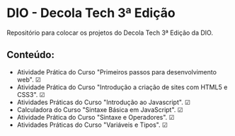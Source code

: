 # DIO - Decola Tech 3ª Edição
Repositório para colocar os projetos do Decola Tech 3ª Edição da DIO.

## Conteúdo:
- Atividade Prática do Curso "Primeiros passos para desenvolvimento web". ☑
- Atividade Prática do Curso "Introdução a criação de sites com HTML5 e CSS3". ☑
- Atividades Práticas do Curso "Introdução ao Javascript". ☑
- Calculadora do Curso "Sintaxe Básica em JavaScript". ☑
- Atividade Prática do Curso "Sintaxe e Operadores". ☑
- Atividades Práticas do Curso "Variáveis e Tipos". ☑
